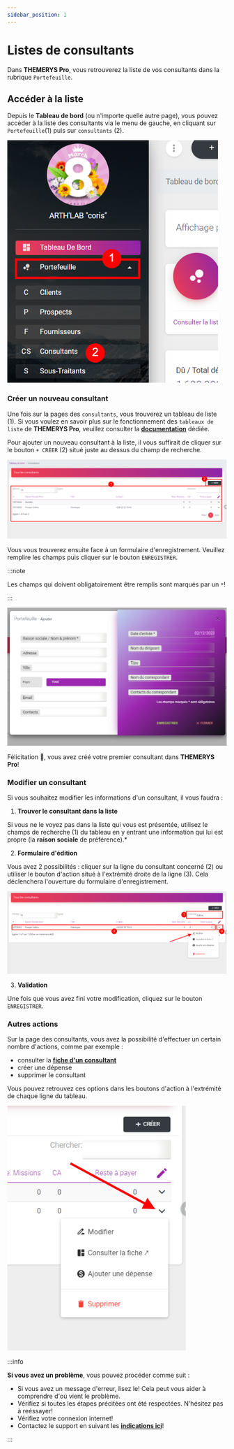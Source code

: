 ```yaml
---
sidebar_position: 1
---
```


# Listes de consultants
Dans **THEMERYS Pro**, vous retrouverez la liste de vos consultants dans la rubrique `Portefeuille`.

## Accéder à la liste
Depuis le **Tableau de bord** (ou n'importe quelle autre page), vous pouvez accéder à la liste des consultants via le 
menu de gauche, en cliquant sur `Portefeuille`(1) puis sur `consultants` (2).

![img alt](/img/consultants-goto.png)

### Créer un nouveau consultant
Une fois sur la pages des `consultants`, vous trouverez un tableau de liste (1).
Si vous voulez en savoir plus sur le fonctionnement des `tableaux de liste` de **THEMERYS Pro**, veuillez consulter
la **[documentation](../../outils/tableaux)** dédiée.

Pour ajouter un nouveau consultant à la liste, il vous suffirait de cliquer sur le bouton `+ CRÉER` (2) situé juste au dessus du champ de recherche.

![img alt](/img/consultants-creation.png)

Vous vous trouverez ensuite face à un formulaire d'enregistrement. Veuillez remplire les champs puis cliquer sur le bouton `ENREGISTRER`.

:::note

Les champs qui doivent obligatoirement être remplis sont marqués par un `*`!

:::

![img alt](/img/consultants-creation-form.png)

Félicitation 🎊, vous avez créé votre premier consultant dans  **THEMERYS Pro**!

### Modifier un consultant
Si vous souhaitez modifier les informations d'un consultant, il vous faudra :
1. **Trouver le consultant dans la liste** 

Si vous ne le voyez pas dans la liste qui vous est présentée, utilisez le champs de recherche (1) du tableau
en y entrant une information qui lui est propre (la **raison sociale** de préférence).*

2. **Formulaire d'édition** 

Vous avez 2 possibilités : cliquer sur la ligne du consultant concerné (2) ou utiliser le bouton d'action situé à l'extrémité droite de la ligne (3).
Cela déclenchera l'ouverture du formulaire d'enregistrement.

![img alt](/img/consultants-modifier.png)

3. **Validation**

Une fois que vous avez fini votre modification, cliquez sur le bouton `ENREGISTRER`.

### Autres actions
Sur la page des consultants, vous avez la possibilité d'effectuer un certain nombre d'actions, comme par exemple : 
- consulter la **[fiche d'un consultant](./fiche-consultant)**
- créer une dépense
- supprimer le consultant

Vous pouvez retrouvez ces options dans les boutons d'action à l'extrémité de chaque ligne du tableau.

![img alt](/img/consultants-action-bouton.png)

:::info

**Si vous avez un problème**, vous pouvez procéder comme suit :
- Si vous avez un message d'erreur, lisez le! Cela peut vous aider à comprendre d'où vient le problème.
- Vérifiez si toutes les étapes précitées ont été respectées. N'hésitez pas à reéssayer!
- Vérifiez votre connexion internet!
- Contactez le support en suivant les **[indications ici](../../outils/contact-support)**!

:::